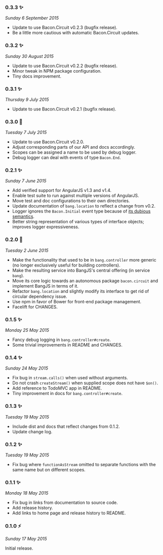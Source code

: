 ### 0.3.3 :sparkles:
_Sunday 6 September 2015_

* Update to use Bacon.Circuit v0.2.3 (bugfix release).
* Be a little more cautious with automatic Bacon.Circuit updates.


### 0.3.2 :sparkles:
_Sunday 30 August 2015_

* Update to use Bacon.Circuit v0.2.2 (bugfix release).
* Minor tweak in NPM package configuration.
* Tiny docs improvement.


### 0.3.1 :sparkles:
_Thursday 9 July 2015_

* Update to use Bacon.Circuit v0.2.1 (bugfix release).


### 0.3.0 :dizzy:
_Tuesday 7 July 2015_

* Update to use Bacon.Circuit v0.2.0.
* Adjust corresponding parts of our API and docs accordingly.
* Scopes can be assigned a name to be used by debug logger.
* Debug logger can deal with events of type `Bacon.End`.


### 0.2.1 :sparkles:
_Sunday 7 June 2015_

* Add verified support for AngularJS v1.3 and v1.4.
* Enable test suite to run against multiple versions of AngularJS.
* Move test and doc configurations to their own directories.
* Update documentation of `bang.location` to reflect a change from v0.2.
* Logger ignores the `Bacon.Initial` event type because of [its dubious semantics](https://github.com/baconjs/bacon.js/issues/598).
* Better string representation of various types of interface objects; improves logger expressiveness.


### 0.2.0 :dizzy:
_Tuesday 2 June 2015_

* Make the functionality that used to be in `bang.controller` more generic (no longer exclusively useful for building controllers).
* Make the resulting service into BangJS's central offering (in service `bang`).
* Move its core logic towards an autonomous package `bacon.circuit` and implement BangJS in terms of it.
* Refactor `bang.location` and slightly modify its interface to get rid of circular dependency issue.
* Use npm in favor of Bower for front-end package management.
* Facelift for CHANGES.


### 0.1.5 :sparkles:
_Monday 25 May 2015_

* Fancy debug logging in `bang.controller#create`.
* Some trivial improvements in README and CHANGES.


### 0.1.4 :sparkles:
_Sunday 24 May 2015_

* Fix bug in `stream.calls()` when used without arguments.
* Do not crash `createStream()` when supplied scope does not have `$on()`.
* Add reference to TodoMVC app in README.
* Tiny improvement in docs for `bang.controller#create`.


### 0.1.3 :sparkles:
_Tuesday 19 May 2015_

* Include dist and docs that reflect changes from 0.1.2.
* Update change log.


### 0.1.2 :sparkles:
_Tuesday 19 May 2015_

* Fix bug where `functionAsStream` omitted to separate functions with the same name but on different scopes.


### 0.1.1 :sparkles:
_Monday 18 May 2015_

* Fix bug in links from documentation to source code.
* Add release history.
* Add links to home page and release history to README.


### 0.1.0 :zap:
_Sunday 17 May 2015_

Initial release.